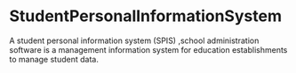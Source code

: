 # StudentPersonalInformationSystem
A student personal information system (SPIS) ,school administration software is a management information system for education establishments to manage student data.
